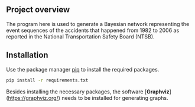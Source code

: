 ## Project overview
The program here is used to generate a Bayesian network representing the event sequences of the accidents that happened from 1982 to 2006 as reported in the National Transportation Safety Board (NTSB). 

## Installation
Use the package manager [pip](https://pip.pypa.io/en/stable/) to install the required packages.

```bash
pip install -r requirements.txt
```

Besides installing the necessary packages, the software [**Graphviz**] (https://graphviz.org/) needs to be installed for generating graphs. 

